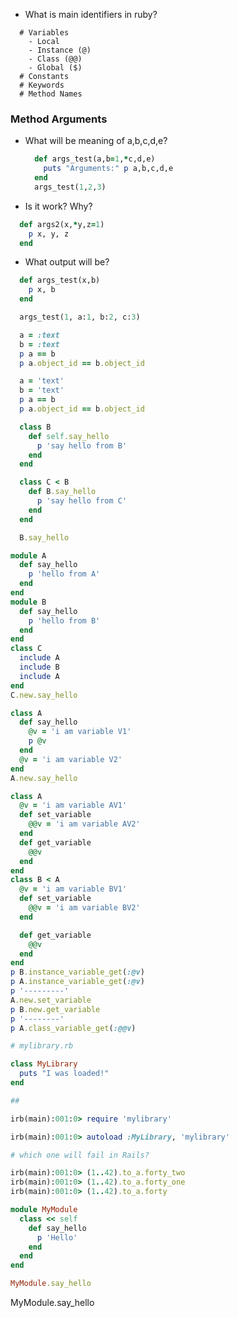 
* What is main identifiers in ruby?

```Text
  # Variables
    - Local
    - Instance (@)
    - Class (@@)
    - Global ($)
  # Constants
  # Keywords
  # Method Names
```

### Method Arguments
  * What will be meaning of a,b,c,d,e?

    ```Ruby
      def args_test(a,b=1,*c,d,e)
        puts "Arguments:" p a,b,c,d,e
      end
      args_test(1,2,3)
    ```

  * Is it work? Why?

  ```Ruby
    def args2(x,*y,z=1)
      p x, y, z
    end
  ```

  * What output will be?

  ```Ruby
    def args_test(x,b)
      p x, b
    end

    args_test(1, a:1, b:2, c:3)
  ```

```Ruby
  a = :text
  b = :text
  p a == b
  p a.object_id == b.object_id

  a = 'text'
  b = 'text'
  p a == b
  p a.object_id == b.object_id
```


```Ruby
  class B
    def self.say_hello
      p 'say hello from B'
    end
  end

  class C < B
    def B.say_hello
      p 'say hello from C'
    end
  end

  B.say_hello
```

```Ruby
module A
  def say_hello
    p 'hello from A'
  end
end
module B
  def say_hello
    p 'hello from B'
  end
end
class C
  include A
  include B
  include A
end
C.new.say_hello
```

```Ruby
class A
  def say_hello
    @v = 'i am variable V1'
    p @v
  end
  @v = 'i am variable V2'
end
A.new.say_hello
```

```Ruby
class A
  @v = 'i am variable AV1'
  def set_variable
    @@v = 'i am variable AV2'
  end
  def get_variable
    @@v
  end
end
class B < A
  @v = 'i am variable BV1'
  def set_variable
    @@v = 'i am variable BV2'
  end

  def get_variable
    @@v
  end
end
p B.instance_variable_get(:@v)
p A.instance_variable_get(:@v)
p '---------'
A.new.set_variable
p B.new.get_variable
p '--------'
p A.class_variable_get(:@@v)
```

```Ruby
# mylibrary.rb

class MyLibrary
  puts "I was loaded!"
end

##

irb(main):001:0> require 'mylibrary'

irb(main):001:0> autoload :MyLibrary, 'mylibrary'
```

```Ruby
# which one will fail in Rails?

irb(main):001:0> (1..42).to_a.forty_two
irb(main):001:0> (1..42).to_a.forty_one
irb(main):001:0> (1..42).to_a.forty

```

```Ruby
module MyModule
  class << self
    def say_hello
      p 'Hello'
    end
  end
end

MyModule.say_hello
```

MyModule.say_hello

